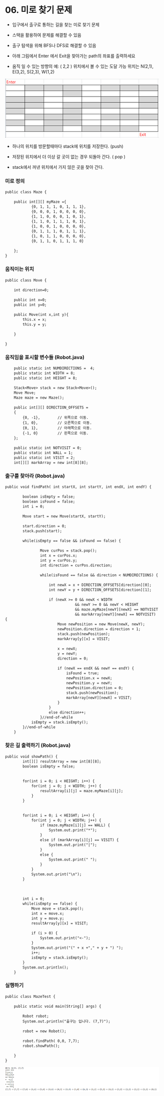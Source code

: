 # 06. 미로 찾기 문제

- 입구에서 출구로 통하는 길을 찾는 미로 찾기 문제

- 스택을 활용하여 문제를 해결할 수 있음

- 출구 탐색을 위해 BFS나 DFS로 해결할 수 있음

- 아래 그림에서 Enter 에서 Exit을 찾아가는 path의 좌표를 출력하세요

- 움직 일 수 있는 방향의 예: ( 2,2 ) 위치에서 볼 수 있는 도달 가능 위치는  N(2,1), E(3,2), S(2,3), W(1,2) 

![maze.png](./img/maze.png)

- 하나의 위치를 방문할때마다 stack에 위치를 저장한다. (push)

- 저장된 위치에서 더 이상 갈 곳이 없는 경우 되돌아 간다. ( pop )

- stack에서 꺼낸 위치에서 가지 않은 곳을 찾아 간다.

### 미로 정의 

```
public class Maze {

	public int[][] myMaze ={
			{0, 1, 1, 1, 0, 1, 1, 1},
			{0, 0, 0, 1, 0, 0, 0, 0},
			{1, 1, 0, 0, 0, 1, 0, 1},
			{1, 1, 0, 1, 1, 1, 0, 1},
			{1, 0, 0, 1, 0, 0, 0, 0},
			{0, 1, 1, 1, 0, 1, 1, 1},
			{1, 0, 1, 1, 0, 0, 0, 0},
			{0, 1, 1, 0, 1, 1, 1, 0}

	};
}
```

### 움직이는 위치 

```
public class Move {

	int direction=0;
	
	public int x=0;
	public int y=0;
	
	public Move(int x,int y){
		this.x = x;
		this.y = y;
		
	}
	
}
```

### 움직임을 표시할 변수들 (Robot.java)

```
    public static int NUMDIRECTIONS =  4;
	public static int WIDTH = 8;
	public static int HEIGHT = 8;
	
	Stack<Move> stack = new Stack<Move>();
	Move Move;
	Maze maze = new Maze();
	
	public int[][] DIRECTION_OFFSETS = 
	{
		{0, -1},		// 위쪽으로 이동.
		{1, 0},			// 오른쪽으로 이동.
		{0, 1},			// 아래쪽으로 이동.
		{-1, 0}			// 왼쪽으로 이동.
	};
	
	public static int NOTVISIT = 0;
	public static int WALL = 1;
	public static int VISIT = 2;
	int[][] markArray = new int[8][8];
```

### 출구를 찾아라 (Robot.java)

```
public void findPath( int startX, int startY, int endX, int endY) {
		
		boolean isEmpty = false; 
		boolean isFound = false;
		int i = 0;

		Move start = new Move(startX, startY);

		start.direction = 0;
		stack.push(start);
		
		while(isEmpty == false && isFound == false) {
			
				Move curPos = stack.pop();
				int x = curPos.x;
				int y = curPos.y;
				int direction = curPos.direction;

				while(isFound == false && direction < NUMDIRECTIONS) {
				
					int newX = x + DIRECTION_OFFSETS[direction][0];
					int newY = y + DIRECTION_OFFSETS[direction][1];

					if (newX >= 0 && newX < WIDTH
								&& newY >= 0 && newY < HEIGHT
								&& maze.myMaze[newY][newX] == NOTVISIT
								&& markArray[newY][newX] == NOTVISIT) {										
						Move newPosition = new Move(newX, newY);
						newPosition.direction = direction + 1;
						stack.push(newPosition);
						markArray[y][x] = VISIT;

						x = newX;
						y = newY;
						direction = 0;

						if (newX == endX && newY == endY) {
							isFound = true;
							newPosition.x = newX;
							newPosition.y = newY;
							newPosition.direction = 0;
							stack.push(newPosition);
							markArray[newY][newX] = VISIT;
						}
					}
					else direction++;
				}//end-of-while
			isEmpty = stack.isEmpty();
		}//end-of-while
	}
```

### 찾은 길 출력하기 (Robot.java)

```
public void showPath() {
		int[][] resultArray = new int[8][8];
		boolean isEmpty = false;
		
		
		for(int i = 0; i < HEIGHT; i++) {
			for(int j = 0; j < WIDTH; j++) {
				resultArray[i][j] = maze.myMaze[i][j];
			}
		}
		
		
		for(int i = 0; i < HEIGHT; i++) {
			for(int j = 0; j < WIDTH; j++) {
				if (maze.myMaze[i][j] == WALL) {
					System.out.print("*");
				}
				else if (markArray[i][j] == VISIT) {
					System.out.print("|");
				}
				else {
					System.out.print(" ");
				}
			}
			System.out.print("\n");
		}
		
		
		
		int i = 0;
		while(isEmpty == false) {
			Move move = stack.pop();
			int x = move.x;
			int y = move.y;
			resultArray[y][x] = VISIT;

			if (i > 0) {
				System.out.print("<-");
			}
			System.out.print("(" + x +"," + y + ") ");
			i++;
			isEmpty = stack.isEmpty();
		}
		System.out.println();
	}
```

### 실행하기
```
public class MazeTest {

	public static void main(String[] args) {
		
		Robot robot;
		System.out.println("출구는 입니다. (7,7)");
		
		robot = new Robot();	
				
		robot.findPath( 0,0, 7,7);
		robot.showPath();
		
	}
}
```

![path](./img/path.png)
